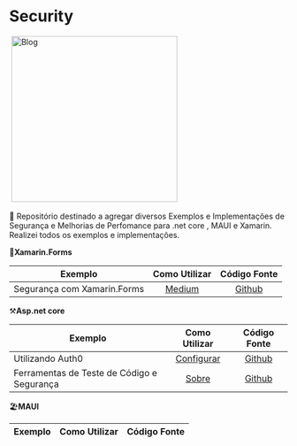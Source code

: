 # Security


![]()
 <img src="https://github.com/TBertuzzi/Security/blob/main/Resources/logo.png?raw=true" width="300" height="300" alt="Blog" />

🚨 Repositório destinado a agregar diversos Exemplos e Implementações de Segurança e Melhorias de Perfomance para .net core , MAUI e Xamarin.
Realizei todos os exemplos e implementações.

📱**Xamarin.Forms**

|Exemplo |Como Utilizar| Código Fonte|
| ------------------- | :------------------: |:------------------: |
|Segurança com Xamarin.Forms |[Medium](https://medium.com/@bertuzzi/o-x-do-xamarin-forms-meu-app-esta-seguro-parte-1-14095f6ed22)|[Github](https://github.com/TBertuzzi/XamarinFormsBreachDetector/)|


⚒**Asp.net core**

|Exemplo |Como Utilizar| Código Fonte|
| ------------------- | :------------------: |:------------------: |
|Utilizando Auth0 |[Configurar](https://github.com/TBertuzzi/AspNetCoreAuth0Demo/blob/main/README.md)|[Github](https://github.com/TBertuzzi/AspNetCoreAuth0Demo/)|
|Ferramentas de Teste de Código e Segurança |[Sobre](https://github.com/bertuzziness/CodeSecurityTests/blob/main/README.md)|[Github](https://github.com/bertuzziness/CodeSecurityTests/)|

🏖️**MAUI**

|Exemplo |Como Utilizar| Código Fonte|
| ------------------- | :------------------: |:------------------: |
